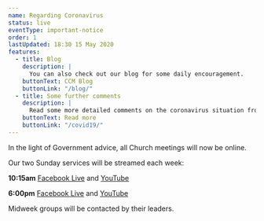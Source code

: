 ```yaml
---
name: Regarding Coronavirus
status: live
eventType: important-notice
order: 1
lastUpdated: 18:30 15 May 2020
features:
  - title: Blog
    description: |
      You can also check out our blog for some daily encouragement.
    buttonText: CCM Blog
    buttonLink: "/blog/"
  - title: Some further comments
    description: |
      Read some more detailed comments on the coronavirus situation from Matt Fuller.
    buttonText: Read more
    buttonLink: "/covid19/"
---
```


In the light of Government advice, all Church meetings will now be online.

Our two Sunday services will be streamed each week:

**10:15am** [Facebook Live](https://www.facebook.com/christchurch.mayfair.1) and <a id="youtube-stream-morning" href="https://youtu.be/oaH8hW2RlyI" data-service-date="2020-05-17">YouTube</a>

**6:00pm** [Facebook Live](https://www.facebook.com/christchurch.mayfair.1) and <a id="youtube-stream-evening" href="https://youtu.be/bX_l0fgUd5Y" data-service-date="2020-05-17">YouTube</a>

Midweek groups will be contacted by their leaders.

<script type="text/javascript">
/* When the YouTube links for the following week's streams have not yet been updated, point them to the YouTube channel page */
const IS_SUMMER_TIME = true;
const YOUTUBE_CHANNEL_URL =
  "https://www.youtube.com/channel/UC_64p-NNiMF5DXoxhHE1Cgw";

const isLinkStale = (serviceDate, cutoffHour, cutoffMinute) =>
  new Date() >
  new Date(
    `${serviceDate}T${cutoffHour}:${cutoffMinute}:00+${
      IS_SUMMER_TIME ? "01" : "00"
    }:00`
  );

const morningStreamLinkElement = document.getElementById(
  "youtube-stream-morning"
);
const eveningStreamLinkElement = document.getElementById(
  "youtube-stream-evening"
);

if (isLinkStale(morningStreamLinkElement.dataset.serviceDate, 12, 30)) {
  morningStreamLinkElement.href = YOUTUBE_CHANNEL_URL;
}

if (isLinkStale(eveningStreamLinkElement.dataset.serviceDate, 20, 15)) {
  eveningStreamLinkElement.href = YOUTUBE_CHANNEL_URL;
}
</script>
